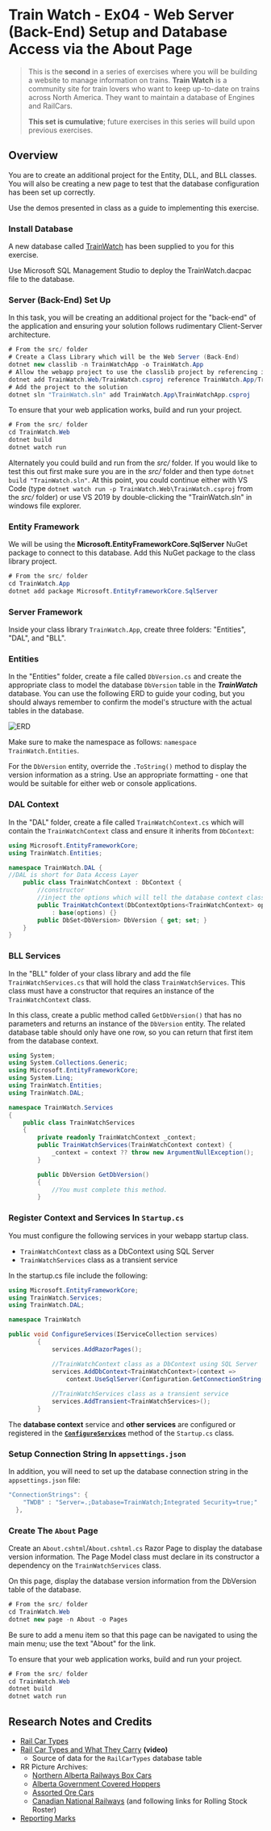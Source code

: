 # Train Watch - Ex04 - Web Server (Back-End) Setup and Database Access via the About Page

> This is the **second** in a series of exercises where you will be building a website to manage information on trains. **Train Watch** is a community site for train lovers who want to keep up-to-date on trains across North America. They want to maintain a database of Engines and RailCars.
>
> **This set is cumulative**; future exercises in this series will build upon previous exercises.

## Overview

You are to create an additional project for the Entity, DLL, and BLL classes. You will also be creating a new page to test that the database configuration has been set up correctly.

Use the demos presented in class as a guide to implementing this exercise.
### Install Database

A new database called [TrainWatch](./TrainWatch.dacpac) has been supplied to you for this exercise. 

Use Microsoft SQL Management Studio to deploy the TrainWatch.dacpac file to the database.

### Server (Back-End) Set Up

In this task, you will be creating an additional project for the "back-end" of the application and ensuring your solution follows rudimentary Client-Server architecture.

```csharp
# From the src/ folder
# Create a Class Library which will be the Web Server (Back-End)
dotnet new classlib -n TrainWatchApp -o TrainWatch.App
# Allow the webapp project to use the classlib project by referencing it.
dotnet add TrainWatch.Web/TrainWatch.csproj reference TrainWatch.App/TrainWatchApp.csproj
# Add the project to the solution
dotnet sln "TrainWatch.sln" add TrainWatch.App\TrainWatchApp.csproj
```

To ensure that your web application works, build and run your project.

```csharp
# From the src/ folder
cd TrainWatch.Web
dotnet build
dotnet watch run
```

Alternately you could build and run from the *src/* folder. If you would like to test this out first make sure you are in the *src/* folder and then type `dotnet build "TrainWatch.sln"`. At this point, you could continue either with VS Code (type `dotnet watch run -p TrainWatch.Web\TrainWatch.csproj` from the *src/* folder) or use VS 2019 by double-clicking the "TrainWatch.sln" in windows file explorer.

### Entity Framework

We will be using the **Microsoft.EntityFrameworkCore.SqlServer** NuGet package to connect to this database. Add this NuGet package to the class library project.

```csharp
# From the src/ folder
cd TrainWatch.App
dotnet add package Microsoft.EntityFrameworkCore.SqlServer
```

### Server Framework

Inside your class library `TrainWatch.App`, create three folders: "Entities", "DAL", and "BLL". 

### Entities

In the "Entities" folder, create a file called `DbVersion.cs` and create the appropriate class to model the database `DbVersion` table in the ***TrainWatch*** database. You can use the following ERD to guide your coding, but you should always remember to confirm the model's structure with the actual tables in the database.

![ERD](./TrainWatch.png)

Make sure to make the namespace as follows:  `namespace TrainWatch.Entities`.

For the `DbVersion` entity, override the `.ToString()` method to display the version information as a string. Use an appropriate formatting - one that would be suitable for either web or console applications.

### DAL Context

In the "DAL" folder, create a file called `TrainWatchContext.cs` which will contain the `TrainWatchContext` class and ensure it inherits from `DbContext`:

```csharp
using Microsoft.EntityFrameworkCore;
using TrainWatch.Entities;

namespace TrainWatch.DAL {
//DAL is short for Data Access Layer
    public class TrainWatchContext : DbContext {
        //constructor
        //inject the options which will tell the database context class where to access the database
        public TrainWatchContext(DbContextOptions<TrainWatchContext> options)
            : base(options) {}
        public DbSet<DbVersion> DbVersion { get; set; }
    }
}
```
### BLL Services

In the "BLL" folder of your class library and add the file `TrainWatchServices.cs` that will hold the class `TrainWatchServices`. This class must have a constructor that requires an instance of the `TrainWatchContext` class.

In this class, create a public method called `GetDbVersion()` that has no parameters and returns an instance of the `DbVersion` entity. The related database table should only have one row, so you can return that first item from the database context.

```csharp
using System;
using System.Collections.Generic;
using Microsoft.EntityFrameworkCore;
using System.Linq;
using TrainWatch.Entities;
using TrainWatch.DAL;

namespace TrainWatch.Services 
{
    public class TrainWatchServices 
    {
        private readonly TrainWatchContext _context;
        public TrainWatchServices(TrainWatchContext context) {
            _context = context ?? throw new ArgumentNullException();
        }

        public DbVersion GetDbVersion() 
        {
            //You must complete this method.
        }
```
### Register Context and Services In `Startup.cs`

You must configure the following services in your webapp startup class.

- `TrainWatchContext` class as a DbContext using SQL Server
- `TrainWatchServices` class as a transient service

In the startup.cs file include the following:
```csharp
using Microsoft.EntityFrameworkCore;
using TrainWatch.Services;
using TrainWatch.DAL;

namespace TrainWatch

public void ConfigureServices(IServiceCollection services)
        {
            services.AddRazorPages();

            //TrainWatchContext class as a DbContext using SQL Server
            services.AddDbContext<TrainWatchContext>(context => 
                context.UseSqlServer(Configuration.GetConnectionString("TWDB")));
            
            //TrainWatchServices class as a transient service
            services.AddTransient<TrainWatchServices>();
        }
```

The **database context** service and **other services** are configured or registered in the [**`ConfigureServices`**](https://docs.microsoft.com/en-us/ef/core/dbcontext-configuration/#dbcontext-in-dependency-injection-for-aspnet-core) method of the `Startup.cs` class.

### Setup Connection String In `appsettings.json`

In addition, you will need to set up the database connection string in the `appsettings.json` file:

```csharp
"ConnectionStrings": {
    "TWDB" : "Server=.;Database=TrainWatch;Integrated Security=true;"
  },
```
### Create The `About` Page

Create an `About.cshtml`/`About.cshtml.cs` Razor Page to display the database version information. The Page Model class must declare in its constructor a dependency on the `TrainWatchServices` class. 

On this page, display the database version information from the DbVersion table of the database.

```csharp
# From the src/ folder
cd TrainWatch.Web
dotnet new page -n About -o Pages
```

Be sure to add a menu item so that this page can be navigated to using the main menu; use the text "About" for the link.

To ensure that your web application works, build and run your project.

```csharp
# From the src/ folder
cd TrainWatch.Web
dotnet build
dotnet watch run
```
## Research Notes and Credits

- [Rail Car Types](https://www.up.com/customers/track-record/tr181121_rail_car_types.htm)
- [Rail Car Types and What They Carry](https://youtu.be/ARr-LJCj2tg) **(video)**
  - Source of data for the `RailCarTypes` database table
- RR Picture Archives:
  - [Northern Alberta Railways Box Cars](http://www.rrpicturearchives.net/rsList.aspx?id=NAR&cid=2)
  - [Alberta Government Covered Hoppers](http://www.rrpicturearchives.net/rsList.aspx?id=ALNX&cid=4)
  - [Assorted Ore Cars](http://www.rrpicturearchives.net/rsList.aspx?cid=32)
  - [Canadian National Railways](http://www.rrpicturearchives.net/Railroad.aspx?id=CN) (and following links for Rolling Stock Roster)
- [Reporting Marks](https://en.wikipedia.org/wiki/List_of_reporting_marks:_C)
